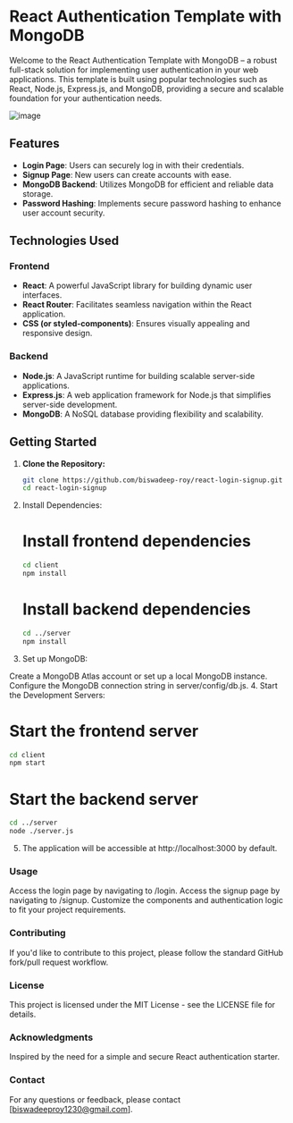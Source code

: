 # React Authentication Template with MongoDB

Welcome to the React Authentication Template with MongoDB – a robust full-stack solution for implementing user authentication in your web applications. This template is built using popular technologies such as React, Node.js, Express.js, and MongoDB, providing a secure and scalable foundation for your authentication needs.

![image](https://github.com/biswadeep-roy/react-login-signup/assets/74821633/5bc75a91-2d73-49c2-ac01-21ca20697ccd)


## Features

- **Login Page**: Users can securely log in with their credentials.
- **Signup Page**: New users can create accounts with ease.
- **MongoDB Backend**: Utilizes MongoDB for efficient and reliable data storage.
- **Password Hashing**: Implements secure password hashing to enhance user account security.

## Technologies Used

### Frontend

- **React**: A powerful JavaScript library for building dynamic user interfaces.
- **React Router**: Facilitates seamless navigation within the React application.
- **CSS (or styled-components)**: Ensures visually appealing and responsive design.

### Backend

- **Node.js**: A JavaScript runtime for building scalable server-side applications.
- **Express.js**: A web application framework for Node.js that simplifies server-side development.
- **MongoDB**: A NoSQL database providing flexibility and scalability.

## Getting Started

1. **Clone the Repository:**

   ```bash
   git clone https://github.com/biswadeep-roy/react-login-signup.git
   cd react-login-signup
   ```
   
2. Install Dependencies:
   # Install frontend dependencies
   ```bash
   cd client
   npm install
   ```
   
   # Install backend dependencies
   ```bash
   cd ../server
   npm install
   ```
3. Set up MongoDB:

Create a MongoDB Atlas account or set up a local MongoDB instance.
Configure the MongoDB connection string in server/config/db.js.
4. Start the Development Servers:
   
   # Start the frontend server
   ```bash
   cd client
   npm start
   ```

   # Start the backend server
   ```bash
   cd ../server
   node ./server.js
   ```
5. The application will be accessible at http://localhost:3000 by default.


### Usage
Access the login page by navigating to /login.
Access the signup page by navigating to /signup.
Customize the components and authentication logic to fit your project requirements.

### Contributing
If you'd like to contribute to this project, please follow the standard GitHub fork/pull request workflow.

### License
This project is licensed under the MIT License - see the LICENSE file for details.

### Acknowledgments
Inspired by the need for a simple and secure React authentication starter.

### Contact
For any questions or feedback, please contact [biswadeeproy1230@gmail.com].
